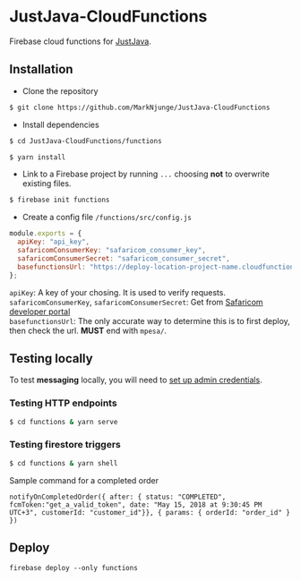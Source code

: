 # JustJava-CloudFunctions

Firebase cloud functions for [JustJava](https://github.com/MarkNjunge/JustJava-Android).

## Installation

- Clone the repository

```bash
$ git clone https://github.com/MarkNjunge/JustJava-CloudFunctions
```

- Install dependencies

```bash
$ cd JustJava-CloudFunctions/functions

$ yarn install
```

- Link to a Firebase project by running `...` choosing **not** to overwrite existing files.

```bash
$ firebase init functions
```

- Create a config file `/functions/src/config.js`

```Javascript
module.exports = {
  apiKey: "api_key",
  safaricomConsumerKey: "safaricom_consumer_key",
  safaricomConsumerSecret: "safaricom_consumer_secret",
  basefunctionsUrl: "https://deploy-location-project-name.cloudfunctions.net/mpesa/"
};
```

`apiKey`: A key of your chosing. It is used to verify requests.  
`safaricomConsumerKey`, `safaricomConsumerSecret`: Get from [Safaricom developer portal](https://developer.safaricom.co.ke/)  
`basefunctionsUrl`: The only accurate way to determine this is to first deploy, then check the url. **MUST** end with `mpesa/`.

## Testing locally

To test **messaging** locally, you will need to [set up admin credentials](https://firebase.google.com/docs/functions/local-emulator?authuser=0#set_up_admin_credentials_optional).

### Testing HTTP endpoints

```bash
$ cd functions & yarn serve
```

### Testing firestore triggers

```bash
$ cd functions & yarn shell
```

Sample command for a completed order

```
notifyOnCompletedOrder({ after: { status: "COMPLETED", fcmToken:"get_a_valid_token", date: "May 15, 2018 at 9:30:45 PM UTC+3", customerId: "customer_id"}}, { params: { orderId: "order_id" } })
```

## Deploy

```
firebase deploy --only functions
```
